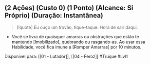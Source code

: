 ## (2 Ações) (Custo 0) (1 Ponto) (Alcance: Si Próprio) (Duração: Instantânea)
> [!quote] Eu ouço um trovão, tique-taque. Hora de sair daqui.

- Você se livra de quaisquer amarras ou obstruções que estão te mantendo [Imobilizado], quebrando ou rasgando-as. Ao usar essa Habilidade, você fica imune a [Romper Amarras] por 10 minutos.

Disponível para: [[01 - Lutador]], [[04 - Feroz]]
#Truque #Lvl1